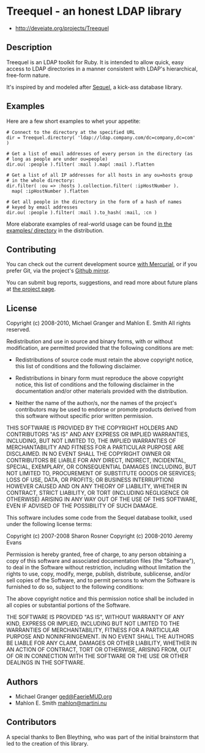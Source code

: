 # Treequel - an honest LDAP library

* http://deveiate.org/projects/Treequel

## Description

Treequel is an LDAP toolkit for Ruby. It is intended to allow quick, easy
access to LDAP directories in a manner consistent with LDAP's hierarchical,
free-form nature. 

It's inspired by and modeled after [Sequel](http://sequel.rubyforge.org/), a
kick-ass database library.


## Examples

Here are a few short examples to whet your appetite:

    # Connect to the directory at the specified URL
    dir = Treequel.directory( 'ldap://ldap.company.com/dc=company,dc=com' )
    
    # Get a list of email addresses of every person in the directory (as
    # long as people are under ou=people)
    dir.ou( :people ).filter( :mail ).map( :mail ).flatten
    
    # Get a list of all IP addresses for all hosts in any ou=hosts group
    # in the whole directory:
    dir.filter( :ou => :hosts ).collection.filter( :ipHostNumber ).
      map( :ipHostNumber ).flatten
    
    # Get all people in the directory in the form of a hash of names 
    # keyed by email addresses
    dir.ou( :people ).filter( :mail ).to_hash( :mail, :cn )

More elaborate examples of real-world usage can be found 
[in the examples/ directory][examples] in the distribution.


## Contributing

You can check out the current development source [with Mercurial][hgrepo], or
if you prefer Git, via the project's [Github mirror][gitmirror].

You can submit bug reports, suggestions, and read more about future plans at
[the project page][projectpage].


## License

Copyright (c) 2008-2010, Michael Granger and Mahlon E. Smith
All rights reserved.

Redistribution and use in source and binary forms, with or without
modification, are permitted provided that the following conditions are met:

* Redistributions of source code must retain the above copyright notice,
  this list of conditions and the following disclaimer.

* Redistributions in binary form must reproduce the above copyright notice,
  this list of conditions and the following disclaimer in the documentation
  and/or other materials provided with the distribution.

* Neither the name of the author/s, nor the names of the project's
  contributors may be used to endorse or promote products derived from this
  software without specific prior written permission.

THIS SOFTWARE IS PROVIDED BY THE COPYRIGHT HOLDERS AND CONTRIBUTORS "AS IS"
AND ANY EXPRESS OR IMPLIED WARRANTIES, INCLUDING, BUT NOT LIMITED TO, THE
IMPLIED WARRANTIES OF MERCHANTABILITY AND FITNESS FOR A PARTICULAR PURPOSE ARE
DISCLAIMED. IN NO EVENT SHALL THE COPYRIGHT OWNER OR CONTRIBUTORS BE LIABLE
FOR ANY DIRECT, INDIRECT, INCIDENTAL, SPECIAL, EXEMPLARY, OR CONSEQUENTIAL
DAMAGES (INCLUDING, BUT NOT LIMITED TO, PROCUREMENT OF SUBSTITUTE GOODS OR
SERVICES; LOSS OF USE, DATA, OR PROFITS; OR BUSINESS INTERRUPTION) HOWEVER
CAUSED AND ON ANY THEORY OF LIABILITY, WHETHER IN CONTRACT, STRICT LIABILITY,
OR TORT (INCLUDING NEGLIGENCE OR OTHERWISE) ARISING IN ANY WAY OUT OF THE USE
OF THIS SOFTWARE, EVEN IF ADVISED OF THE POSSIBILITY OF SUCH DAMAGE.

This software includes some code from the Sequel database toolkit, used under 
the following license terms:

  Copyright (c) 2007-2008 Sharon Rosner
  Copyright (c) 2008-2010 Jeremy Evans
  
  Permission is hereby granted, free of charge, to any person obtaining a copy
  of this software and associated documentation files (the "Software"), to
  deal in the Software without restriction, including without limitation the
  rights to use, copy, modify, merge, publish, distribute, sublicense, and/or
  sell copies of the Software, and to permit persons to whom the Software is
  furnished to do so, subject to the following conditions:
    
  The above copyright notice and this permission notice shall be included in
  all copies or substantial portions of the Software.
     
  THE SOFTWARE IS PROVIDED "AS IS", WITHOUT WARRANTY OF ANY KIND, EXPRESS OR
  IMPLIED, INCLUDING BUT NOT LIMITED TO THE WARRANTIES OF MERCHANTABILITY,
  FITNESS FOR A PARTICULAR PURPOSE AND NONINFRINGEMENT. IN NO EVENT SHALL
  THE AUTHORS BE LIABLE FOR ANY CLAIM, DAMAGES OR OTHER LIABILITY, WHETHER 
  IN AN ACTION OF CONTRACT, TORT OR OTHERWISE, ARISING FROM, OUT OF OR IN
  CONNECTION WITH THE SOFTWARE OR THE USE OR OTHER DEALINGS IN THE SOFTWARE.
  

## Authors

* Michael Granger <ged@FaerieMUD.org>
* Mahlon E. Smith <mahlon@martini.nu>


## Contributors

A special thanks to Ben Bleything, who was part of the initial brainstorm that
led to the creation of this library.


[examples]:http://deveiate.org/projects/Treequel/browser/examples
[hgrepo]:http://repo.deveiate.org/Treequel
[gitmirror]:https://github.com/ged/treequel
[projectpage]:http://deveiate.org/projects/Treequel

